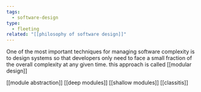 ```yaml
---
tags:
  - software-design
type:
  - fleeting
related: "[[philosophy of software design]]"
---
```

One of the most important techniques for managing software complexity is to design systems so that developers only need to face a small fraction of the overall complexity at any given time. this approach is called [[modular design]]

[[module abstraction]]
[[deep modules]]
[[shallow modules]]
[[classitis]]

